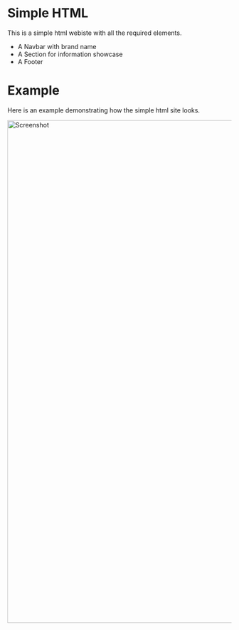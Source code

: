 # Simple HTML
<p>This is a simple html webiste with all the required elements.</p>
<ul>
  <li>A Navbar with brand name</li>
  <li>A Section for information showcase</li>
  <li>A Footer</li>
</ul>

# Example
<p>Here is an example demonstrating how the simple html site looks.</p>

<img width="1130" alt="Screenshot" src="https://github.com/gursewaktrash/simple-html/assets/148347427/8397e71e-f3c9-47c4-b823-8587c87ebfaa">
